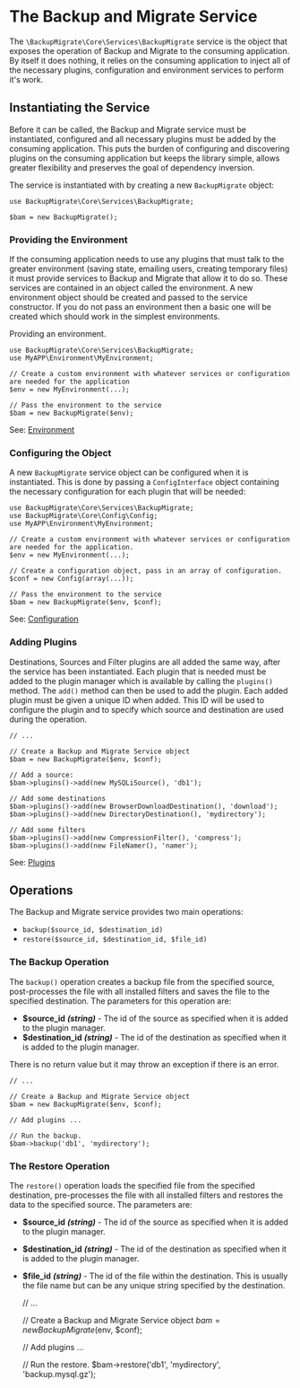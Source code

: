 # The Backup and Migrate Service

The `\BackupMigrate\Core\Services\BackupMigrate` service is the object that exposes the operation of Backup and Migrate
to the consuming application. By itself it does nothing, it relies on the consuming application to inject all of the 
necessary plugins, configuration and environment services to perform it's work.

## Instantiating the Service

Before it can be called, the Backup and Migrate service must be instantiated, configured and all necessary plugins must
be added by the consuming application. This puts the burden of configuring and discovering plugins on the consuming 
application but keeps the library simple, allows greater flexibility and preserves the goal of dependency inversion.

The service is instantiated with by creating a new `BackupMigrate` object:

    use BackupMigrate\Core\Services\BackupMigrate;
    
    $bam = new BackupMigrate();

### Providing the Environment

If the consuming application needs to use any plugins that must talk to the greater environment (saving state, emailing 
users, creating temporary files) it must provide services to Backup and Migrate that allow it to do so. These services
are contained in an object called the environment. A new environment object should be created and passed to the service
constructor. If you do not pass an environment then a basic one will be created which should work in the simplest 
environments.

Providing an environment.

    use BackupMigrate\Core\Services\BackupMigrate; 
    use MyAPP\Environment\MyEnvironment;
    
    // Create a custom environment with whatever services or configuration are needed for the application
    $env = new MyEnvironment(...);

    // Pass the environment to the service
    $bam = new BackupMigrate($env);

See: [Environment](https://github.com/backupmigrate/backup_migrate_core/tree/master/src/Environment)

### Configuring the Object

A new `BackupMigrate` service object can be configured when it is instantiated. This is done by passing a 
`ConfigInterface` object containing the necessary configuration for each plugin that will be needed:

    use BackupMigrate\Core\Services\BackupMigrate; 
    use BackupMigrate\Core\Config\Config;
    use MyAPP\Environment\MyEnvironment;
    
    // Create a custom environment with whatever services or configuration are needed for the application.
    $env = new MyEnvironment(...);

    // Create a configuration object, pass in an array of configuration.
    $conf = new Config(array(...));

    // Pass the environment to the service
    $bam = new BackupMigrate($env, $conf);


See: [Configuration](https://github.com/backupmigrate/backup_migrate_core/tree/master/src/Config)

### Adding Plugins

Destinations, Sources and Filter plugins are all added the same way, after the service has been instantiated. Each plugin
that is needed must be added to the plugin manager which is available by calling the `plugins()` method. The `add()`
method can then be used to add the plugin. Each added plugin must be given a unique ID when added. This ID will be used
to configure the plugin and to specify which source and destination are used during the operation.

    
    // ...

    // Create a Backup and Migrate Service object
    $bam = new BackupMigrate($env, $conf);

    // Add a source:
    $bam->plugins()->add(new MySQLiSource(), 'db1');
    
    // Add some destinations
    $bam->plugins()->add(new BrowserDownloadDestination(), 'download');
    $bam->plugins()->add(new DirectoryDestination(), 'mydirectory');
    
    // Add some filters
    $bam->plugins()->add(new CompressionFilter(), 'compress');
    $bam->plugins()->add(new FileNamer(), 'namer');


See: [Plugins](https://github.com/backupmigrate/backup_migrate_core/tree/master/src/Plugin)

## Operations
The Backup and Migrate service provides two main operations:

* `backup($source_id, $destination_id)`
* `restore($source_id, $destination_id, $file_id)`

### The Backup Operation

The `backup()` operation creates a backup file from the specified source, post-processes the file with all installed 
filters and saves the file to the specified destination. The parameters for this operation are:

* **$source_id** ***(string)*** - The id of the source as specified when it is added to the plugin manager.
* **$destination_id** ***(string)*** - The id of the destination as specified when it is added to the plugin manager.

There is no return value but it may throw an exception if there is an error.

    // ...

    // Create a Backup and Migrate Service object
    $bam = new BackupMigrate($env, $conf);

    // Add plugins ...
    
    // Run the backup.
    $bam->backup('db1', 'mydirectory');


### The Restore Operation

The `restore()` operation loads the specified file from the specified destination, pre-processes the file with all 
installed filters and restores the data to the specified source. The parameters are:

* **$source_id** ***(string)*** - The id of the source as specified when it is added to the plugin manager.
* **$destination_id** ***(string)*** - The id of the destination as specified when it is added to the plugin manager.
* **$file_id** ***(string)*** - The id of the file within the destination. This is usually the file name but can be any 
unique string specified by the destination.


    // ...

    // Create a Backup and Migrate Service object
    $bam = new BackupMigrate($env, $conf);

    // Add plugins ...
    
    // Run the restore.
    $bam->restore('db1', 'mydirectory', 'backup.mysql.gz');
